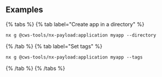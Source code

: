 ## Examples

{% tabs %}
{% tab label="Create app in a directory" %}

```shell
nx g @cws-tools/nx-payload:application myapp --directory
```

{% /tab %}
{% tab label="Set tags" %}

```shell
nx g @cws-tools/nx-payload:application myapp --tags
```

{% /tab %}
{% /tabs %}
